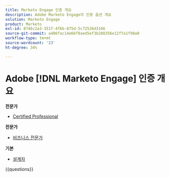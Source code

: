 ```yaml
---
title: Marketo Engage 인증 개요
description: Adobe Marketo Engage의 인증 옵션 개요
solution: Marketo Engage
product: Marketo
exl-id: 8746c2a3-351f-4f6b-875d-5c72526d3166
source-git-commit: a406fac14e66f8aed5ef3b288356e12ffa1f98a0
workflow-type: tm+mt
source-wordcount: '23'
ht-degree: 34%

---
```


# Adobe [!DNL Marketo Engage] 인증 개요

**전문가**

* [Certified Professional](/help/certifications/ame/ame-p.md) <!--AD0-E555-->

**전문가**

* [비즈니스 전문가](/help/certifications/ame/ame-e-business.md) <!--AD0-E559-->

**기본**

* [설계자](/help/certifications/ame/ame-m-architect-23-08.md) <!--AD0-E560-->

{{questions}}

